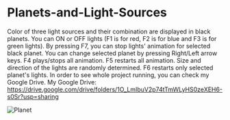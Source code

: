 # Planets-and-Light-Sources

Color of three light sources and their combination are displayed in black planets.
You can ON or OFF lights (F1 is for red, F2 is for blue and F3 is for green lights).
By pressing F7, you can stop lights' animation for selected black planet.
You can change selected planet by pressing Right/Left arrow keys.
F4 plays/stops all animation.
F5 restarts all animation.
Size and direction of the lights are randomly determined.
F6 restarts only selected planet's lights.
In order to see whole project running, you can check my Google Drive.
My Google Drive: https://drive.google.com/drive/folders/1O_LmIbuV2p74tTmWLyHS0zeXEH6-s0Sr?usp=sharing

![Planet](https://github.com/BatuUzun/Planets-and-Light-Sources/assets/103521291/2dec5021-d53b-4083-a2f2-539f3c7fa7ca)

